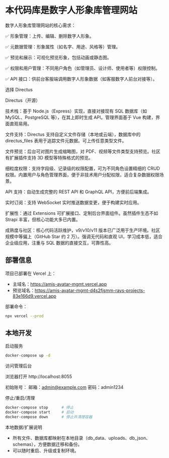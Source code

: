 # 本代码库是数字人形象库管理网站


数字人形象库管理网站的核心需求：

✅ 形象管理：上传、编辑、删除数字人形象。

✅ 元数据管理：形象属性（如名字、用途、风格等）管理。

✅ 预览和展示：可视化预览形象，包括动画或静态图。

✅ 权限和用户管理：不同用户角色（如管理员、设计师、使用者等）权限控制。

✅ API 接口：供前台客服端调用数字人形象数据（如客服数字人前台对接等）。


选择 Directus

Directus（开源）

技术栈：基于 Node.js（Express）实现，直接对接现有 SQL 数据库（如 MySQL、PostgreSQL 等），在其上即时生成 API。管理界面基于 Vue 构建，界面直观易用。

文件支持：Directus 支持自定义文件存储（本地或云端），数据库中的 directus_files 表用于追踪文件元数据。可上传任意类型文件。

文件预览：后台可对图片生成缩略图，对 PDF、视频等文件类型支持预览。社区有扩展插件支持 3D 模型等特殊格式的预览。

细粒度权限：支持字段级、记录级的权限配置，可为不同角色设置精细的 CRUD 权限。内置用户与角色管理界面，便于非技术用户分配权限，适合复杂数据权限场景。

API 支持：自动生成完整的 REST API 和 GraphQL API，方便前后端集成。

实时订阅：支持 WebSocket 实时推送数据变更，便于构建实时应用。

扩展性：通过 Extensions 可扩展接口、定制后台界面组件。虽然插件生态不如 Strapi 丰富，但核心功能大多已内置。

成熟度与社区：核心代码活跃维护，v9/v10/v11 版本已广泛用于生产环境。社区规模中等偏上（GitHub Star 约 2 万）。强调无代码和直观 UI，学习成本低，适合企业级应用，注重与 SQL 数据的直接交互，可靠性高。

## 部署信息

项目已部署在 Vercel 上：
- 主域名：https://amis-avatar-mgmt.vercel.app
- 预览域名：https://amis-avatar-mgmt-d4s2fjsmm-rays-projects-83e166d9.vercel.app

部署命令：
```bash
npx vercel --prod
```

## 本地开发

启动服务
```bash
docker-compose up -d
```

访问管理后台

浏览器打开 http://localhost:8055

初始账号：
邮箱：admin@example.com
密码：admin1234

停止/重启/清理

```bash
docker-compose stop      # 停止
docker-compose start     # 启动
docker-compose down      # 停止并清理容器
```

本地数据/扩展说明
- 所有文件、数据库都映射在本地目录（db_data、uploads、db_json、schemas），方便数据迁移和备份。
- 可以随时重启、升级或复制环境。


